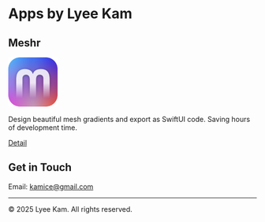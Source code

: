 # Apps by Lyee Kam

## Meshr

<img src="assets/meshr/meshr.png" width="100" height="100" alt="Meshr App">

Design beautiful mesh gradients and export as SwiftUI code. Saving hours of development time.

[Detail](meshr.md)

## Get in Touch

Email: [kamice@gmail.com](mailto:kamice@gmail.com)

---

<footer>
<p>© 2025 Lyee Kam. All rights reserved.</p>
</footer>